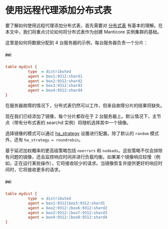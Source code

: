 # 使用远程代理添加分布式表

要了解如何使用远程代理添加分布式表，首先需要对 [分布式表](../Creating_a_table/Creating_a_distributed_table/Creating_a_distributed_table.md) 有基本的理解。在本文中，我们将重点讨论如何将分布式表作为创建 Manticore 实例集群的基础。
<!-- example conf dist 1 -->
这里是如何将数据分配到 4 台服务器的示例，每台服务器负责一个分片：


<!-- intro -->
##### ini:

<!-- request ini -->
```ini
table mydist {
          type  = distributed
          agent = box1:9312:shard1
          agent = box2:9312:shard2
          agent = box3:9312:shard3
          agent = box4:9312:shard4
}
```
<!-- end -->
在服务器故障的情况下，分布式表仍然可以工作，但来自故障分片的结果将缺失。

<!-- example conf dist 2 -->

现在我们已经添加了镜像，每个分片都存在于 2 台服务器上。默认情况下，主节点（带有分布式表的 searchd 实例）将随机选择其中一个镜像。

选择镜像的模式可以通过 [ha_strategy](../Creating_a_cluster/Remote_nodes/Load_balancing.md#ha_strategy) 设置进行配置。除了默认的 `random` 模式外，还有 `ha_strategy = roundrobin`。

基于延迟加权概率的更高级策略包括 `noerrors` 和 `nodeads`。这些策略不仅会排除有问题的镜像，还会监控响应时间并进行负载均衡。如果某个镜像响应较慢（例如，正在运行某些操作），它将接收较少的请求。当镜像恢复并提供更好的响应时间时，它将接收更多的请求。

<!-- intro -->
##### ini:

<!-- request ini -->
```ini
table mydist {
          type  = distributed
          agent = box1:9312|box5:9312:shard1
          agent = box2:9312:|box6:9312:shard2
          agent = box3:9312:|box7:9312:shard3
          agent = box4:9312:|box8:9312:shard4
}
```
<!-- end -->

<!-- proofread -->